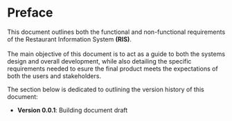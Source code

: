 # Preface 
This document outlines both the functional and non-functional requirements of the Restaurant Information System **(RIS)**.<br><br>
The main objective of this document is to act as a guide to both the systems design and overall development, while also detailing the specific requirements needed to esure the final product meets the expectations of both the users and stakeholders.

The section below is dedicated to outlining the version history of this document:
- __Version 0.0.1__: Building document draft
